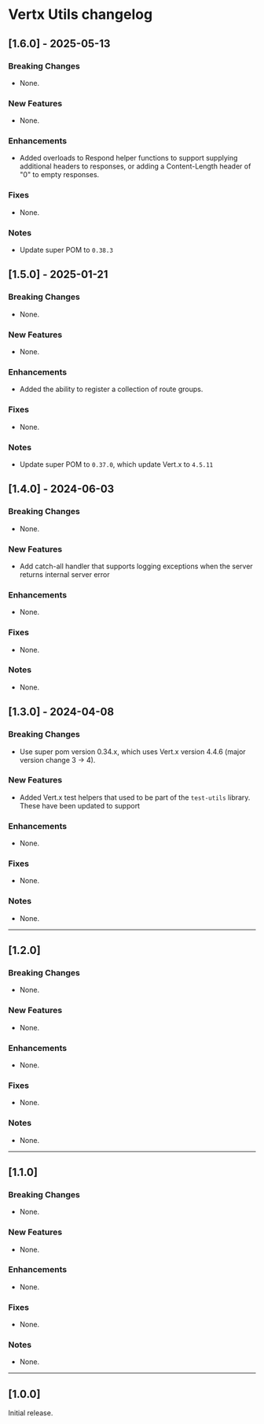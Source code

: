 # Vertx Utils changelog
## [1.6.0] - 2025-05-13
### Breaking Changes
* None.

### New Features
* None.

### Enhancements
* Added overloads to Respond helper functions to support supplying additional headers to responses, or adding a Content-Length header of "0" to empty responses.

### Fixes
* None.

### Notes
* Update super POM to `0.38.3`

## [1.5.0] - 2025-01-21
### Breaking Changes
* None.

### New Features
* None.

### Enhancements
* Added the ability to register a collection of route groups.

### Fixes
* None.

### Notes
* Update super POM to `0.37.0`, which update Vert.x to `4.5.11`

## [1.4.0] - 2024-06-03
### Breaking Changes
* None.

### New Features
* Add catch-all handler that supports logging exceptions when the server returns internal server error

### Enhancements
* None.

### Fixes
* None.

### Notes
* None.


## [1.3.0] - 2024-04-08

### Breaking Changes
* Use super pom version 0.34.x, which uses Vert.x version 4.4.6 (major version change 3 &rarr; 4).

### New Features
* Added Vert.x test helpers that used to be part of the `test-utils` library. These have been updated to support

### Enhancements
* None.

### Fixes
* None.

### Notes
* None.

---

## [1.2.0]

### Breaking Changes
* None.

### New Features
* None.

### Enhancements
* None.

### Fixes
* None.

### Notes
* None.

---

## [1.1.0]

### Breaking Changes
* None.

### New Features
* None.

### Enhancements
* None.

### Fixes
* None.

### Notes
* None.

---

## [1.0.0]

Initial release.
